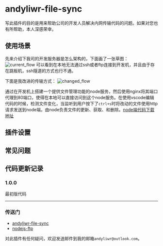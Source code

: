# andyliwr-file-sync
写此插件的目的是用来帮助公司的开发人员解决内网传输代码的问题。如果对您也有所帮助，本人深感荣幸。

## 使用场景
先来介绍下我司的开发服务器是怎么架构的，下面画了一张草图：
![current_flow](https://olpkwt43d.qnssl.com/vscode/changed_flow.png)
可以看到在本地无法通过ssh或者ftp连接到开发机，并且由于存在跳板机，ssh隧道的方式也行不通。

下面是我改进的传输方式：
![changed_flow](https://olpkwt43d.qnssl.com/vscode/current_flow.png)

通过在开发机上搭建一个提供文件管理功能的node服务，然后使用nginx将其端口代理到80端口，使得在本地可以直接访问到这个node服务。在使用vscode编辑代码的时候，检测文件变化，当监听到用户按下了`ctrl+s`时将改动的文件使用http请求发送到node端，由node负责文件的更新、获取、和删除。[node端代码下载地址](https://github.com/Andyliwr/nodejs-ftp)


## 插件设置

## 常见问题


## 代码更新记录
### 1.0.0
最初版代码

-----------------------------------------------------------------------------------------------------------


### 传送门

* [andyliwr-file-sync](https://github.com/Andyliwr/vscode-andyliwr-file-sync)
* [nodejs-ftp](https://github.com/Andyliwr/nodejs-ftp)

对此插件有任何疑问，欢迎发送邮件到我的邮箱`andyliwr@outlook.com`。
